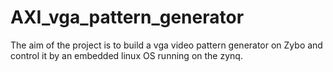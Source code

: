 # AXI_vga_pattern_generator
The aim of the project is to build a vga video pattern generator on Zybo and control it by an embedded linux OS running on the zynq.
